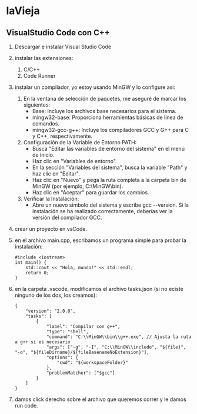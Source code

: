 # laVieja

## VisualStudio Code con C++
1. Descargar e instalar Visual Studio Code
2. instalar las extensiones:
    1. C/C++
    2. Code Runner
3. instalar un compilador, yo estoy usando MinGW y lo configure asi:
    1. En la ventana de selección de paquetes, me aseguré de marcar los siguientes:
        - Base: Incluye los archivos base necesarios para el sistema.
        - mingw32-base: Proporciona herramientas básicas de línea de comandos.
        - mingw32-gcc-g++: Incluye los compiladores GCC y G++ para C y C++, respectivamente.
    2. Configuración de la Variable de Entorno PATH:
        - Busca "Editar las variables de entorno del sistema" en el menú de inicio.
        - Haz clic en "Variables de entorno".
        - En la sección "Variables del sistema", busca la variable "Path" y haz clic en "Editar".
        - Haz clic en "Nuevo" y pega la ruta completa a la carpeta bin de MinGW (por ejemplo, C:\MinGW\bin).
        - Haz clic en "Aceptar" para guardar los cambios.
    3. Verificar la Instalación:
        - Abre un nuevo símbolo del sistema y escribe gcc --version. Si la instalación se ha realizado correctamente, deberías ver la versión del compilador GCC.
4. crear un proyecto en vsCode.
5. en el archivo main.cpp, escribamos un programa simple para probar la instalación:
    ~~~
    #include <iostream>
    int main() {
        std::cout << "Hola, mundo!" << std::endl;
        return 0;
    }
    ~~~

5. en la carpeta .vscode, modificamos el archivo tasks.json (si no eciste ninguno de los dos, los creamos):
    ~~~
    {
        "version": "2.0.0",
        "tasks": [
            {
                "label": "Compilar con g++",
                "type": "shell",
                "command": "C:\\MinGW\\bin\\g++.exe", // Ajusta la ruta a g++ si es necesario
                "args": ["-g", "-I", "C:\\MinGW\\include", "${file}", "-o", "${fileDirname}/${fileBasenameNoExtension}"],
                "options": {
                    "cwd": "${workspaceFolder}"
                },
                "problemMatcher": ["$gcc"]
            }
        ]
    }
    ~~~

6. damos click derecho sobre el archivo que queremos correr y le damos run code.
